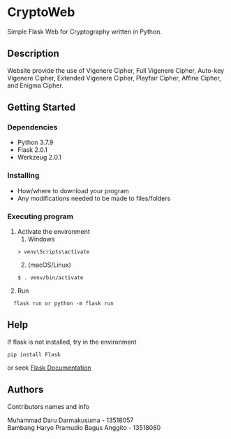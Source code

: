 # CryptoWeb

Simple Flask Web for Cryptography written in Python.

## Description

Website provide the use of Vigenere Cipher, Full Vigenere Cipher, Auto-key Vigenere Cipher, Extended Vigenere Cipher, Playfair Cipher, Affine Cipher, and Enigma Cipher.

## Getting Started

### Dependencies

* Python 3.7.9
* Flask 2.0.1
* Werkzeug 2.0.1

### Installing

* How/where to download your program
* Any modifications needed to be made to files/folders

### Executing program

1. Activate the environment
    1. Windows
      ```
      > venv\Scripts\activate
      ```
    2. (macOS/Linux)
      ```
      $ . venv/bin/activate
      ```
2. Run
  ```
    flask run or python -m flask run
  ```



## Help

If flask is not installed, try in the environment
```
pip install Flask
```
or seek [Flask Documentation](https://flask.palletsprojects.com/en/2.0.x/installation/)

## Authors

Contributors names and info

Muhammad Daru Darmakusuma - 13518057  
Bambang Haryo Pramudio Bagus Anggito - 13518080
